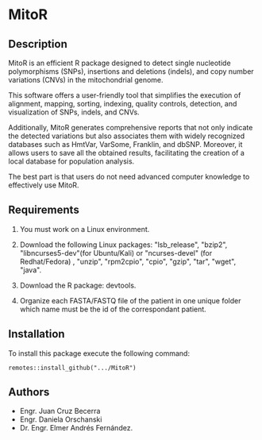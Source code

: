 # MitoR

## Description
MitoR is an efficient R package designed to detect single nucleotide polymorphisms (SNPs), insertions and deletions (indels), and copy number variations (CNVs) in the mitochondrial genome. 

This software offers a user-friendly tool that simplifies the execution of alignment, mapping, sorting, indexing, quality controls, detection, and visualization of SNPs, indels, and CNVs. 

Additionally, MitoR generates comprehensive reports that not only indicate the detected variations but also associates them with widely recognized databases such as HmtVar, VarSome, Franklin, and dbSNP. Moreover, it allows users to save all the obtained results, facilitating the creation of a local database for population analysis.

The best part is that users do not need advanced computer knowledge to effectively use MitoR.

## Requirements
1. You must work on a Linux environment.
   
3. Download the following Linux packages: "lsb_release", "bzip2", "libncurses5-dev"(for Ubuntu/Kali) or "ncurses-devel" (for Redhat/Fedora) , "unzip", "rpm2cpio", "cpio", "gzip", "tar", "wget", "java".
   
5. Download the R package: devtools.
   
7. Organize each FASTA/FASTQ file of the patient in one unique folder which name must be the id of the correspondant patient.


## Installation
To install this package execute the following command: 

`remotes::install_github(".../MitoR")`


## Authors
- Engr. Juan Cruz Becerra
- Engr. Daniela Orschanski
- Dr. Engr. Elmer Andrés Fernández.
